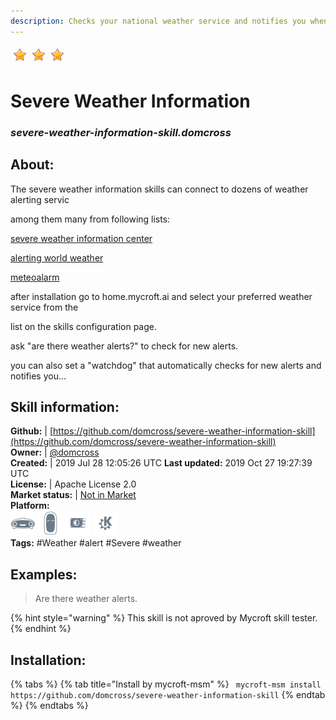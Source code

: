 ```yaml
---  
description: Checks your national weather service and notifies you when there are alerts for your region  
---  
```

![](../.gitbook/assets/star.png)![](../.gitbook/assets/star.png)![](../.gitbook/assets/star.png)  
# Severe Weather Information  
### _severe-weather-information-skill.domcross_  
## About:  
The severe weather information skills can connect to dozens of weather alerting servic

among them many from following lists:

[severe weather information center](https://severe.worldweather.wmo.int/v2/sources.html)

[alerting world weather](https://alerting.worldweather.org/)

[meteoalarm](http://meteoalarm.eu/)

after installation go to home.mycroft.ai and select your preferred weather service from the

list on the skills configuration page.

ask "are there weather alerts?" to check for new alerts.

you can also set a "watchdog" that automatically checks for new alerts and notifies you...

## Skill information:  
**Github:** | [https://github.com/domcross/severe-weather-information-skill](https://github.com/domcross/severe-weather-information-skill)  
**Owner:** | [@domcross](https://github.com/domcross)  
**Created:** | 2019 Jul 28 12:05:26 UTC  **Last updated:** 2019 Oct 27 19:27:39 UTC  
**License:** | Apache License 2.0  
**Market status:** | [Not in Market](https://market.mycroft.ai/skill/)  
**Platform:**  
 ![](../.gitbook/assets/mark-1-icon.png)  ![](../.gitbook/assets/mark-2-icon.png)  ![](../.gitbook/assets/picroft-icon.png)  ![](../.gitbook/assets/kde.png)   
**Tags:** \#Weather \#alert \#Severe \#weather   
## Examples:  
> Are there weather alerts.  
  
{% hint style="warning" %}
This skill is not aproved by Mycroft skill tester.
{% endhint %}
    
## Installation:  
{% tabs %}
{% tab title="Install by mycroft-msm" %}
``` mycroft-msm install https://github.com/domcross/severe-weather-information-skill```
{% endtab %}
  {% endtabs %}
  